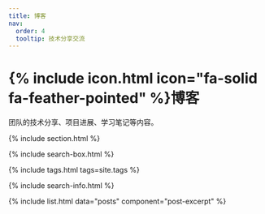 ```yaml
---
title: 博客
nav:
  order: 4
  tooltip: 技术分享交流
---
```


# {% include icon.html icon="fa-solid fa-feather-pointed" %}博客

团队的技术分享、项目进展、学习笔记等内容。

{% include section.html %}

{% include search-box.html %}

{% include tags.html tags=site.tags %}

{% include search-info.html %}

{% include list.html data="posts" component="post-excerpt" %}
